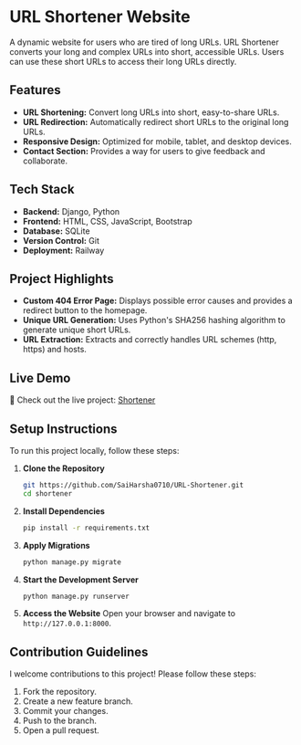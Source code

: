 # URL Shortener Website

A dynamic website for users who are tired of long URLs. URL Shortener converts your long and complex URLs into short, accessible URLs. Users can use these short URLs to access their long URLs directly.

## Features

- **URL Shortening:** Convert long URLs into short, easy-to-share URLs.
- **URL Redirection:** Automatically redirect short URLs to the original long URLs.
- **Responsive Design:** Optimized for mobile, tablet, and desktop devices.
- **Contact Section:** Provides a way for users to give feedback and collaborate.

## Tech Stack

- **Backend:** Django, Python
- **Frontend:** HTML, CSS, JavaScript, Bootstrap
- **Database:** SQLite
- **Version Control:** Git
- **Deployment:** Railway

## Project Highlights

- **Custom 404 Error Page:** Displays possible error causes and provides a redirect button to the homepage.
- **Unique URL Generation:** Uses Python's SHA256 hashing algorithm to generate unique short URLs.
- **URL Extraction:** Extracts and correctly handles URL schemes (http, https) and hosts.

## Live Demo

🚀 Check out the live project: [Shortener](#)

## Setup Instructions

To run this project locally, follow these steps:

1. **Clone the Repository**
    ```sh
    git https://github.com/SaiHarsha0710/URL-Shortener.git
    cd shortener
    ```

2. **Install Dependencies**
    ```sh
    pip install -r requirements.txt
    ```

3. **Apply Migrations**
    ```sh
    python manage.py migrate
    ```

4. **Start the Development Server**
    ```sh
    python manage.py runserver
    ```

5. **Access the Website**
    Open your browser and navigate to `http://127.0.0.1:8000`.

## Contribution Guidelines

I welcome contributions to this project! Please follow these steps:

1. Fork the repository.
2. Create a new feature branch.
3. Commit your changes.
4. Push to the branch.
5. Open a pull request.
